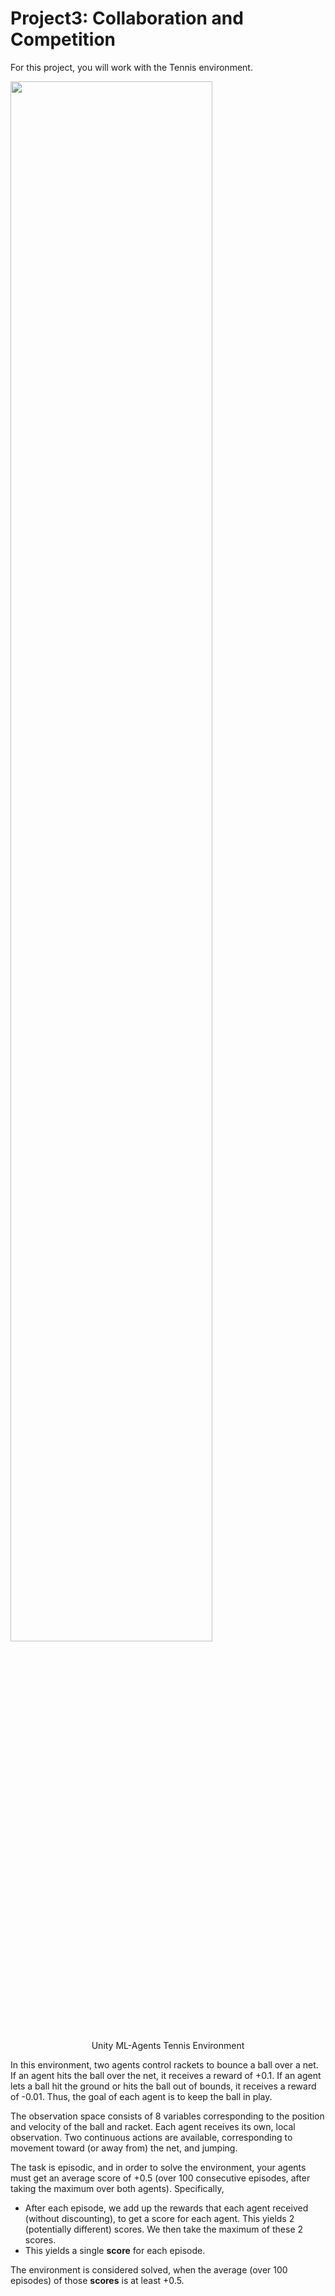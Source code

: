 # Project3: Collaboration and Competition

For this project, you will work with the Tennis environment.

<img align="center" width="80%" src="https://user-images.githubusercontent.com/95396618/144585373-58159d73-e732-4647-9034-37c00778b9b1.png"/>
<p align="center"> Unity ML-Agents Tennis Environment </p>

In this environment, two agents control rackets to bounce a ball over a net. If an agent hits the ball over the net, it receives a reward of +0.1. If an agent lets a ball hit the ground or hits the ball out of bounds, it receives a reward of -0.01. Thus, the goal of each agent is to keep the ball in play.

The observation space consists of 8 variables corresponding to the position and velocity of the ball and racket. Each agent receives its own, local observation. Two continuous actions are available, corresponding to movement toward (or away from) the net, and jumping.

The task is episodic, and in order to solve the environment, your agents must get an average score of +0.5 (over 100 consecutive episodes, after taking the maximum over both agents). Specifically,

* After each episode, we add up the rewards that each agent received (without discounting), to get a score for each agent. This yields 2 (potentially different) scores. We then take the maximum of these 2 scores.
* This yields a single **score** for each episode.  

The environment is considered solved, when the average (over 100 episodes) of those **scores** is at least +0.5.
